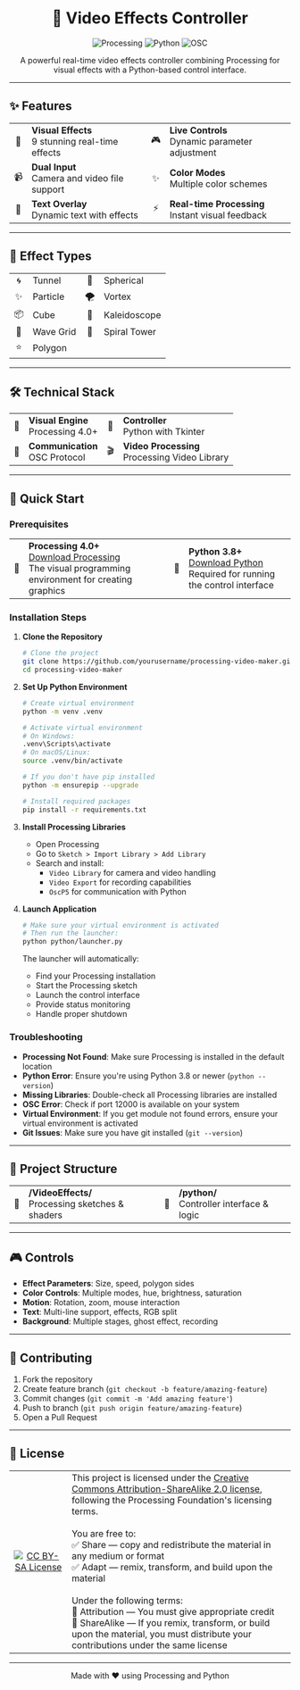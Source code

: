 <div align="center">
  <h1>🎥 Video Effects Controller</h1>
  
  <p>
    <img src="https://img.shields.io/badge/Processing-4.0-blue?style=for-the-badge&logo=processing" alt="Processing">
    <img src="https://img.shields.io/badge/Python-3.8+-yellow?style=for-the-badge&logo=python" alt="Python">
    <img src="https://img.shields.io/badge/OSC-Protocol-green?style=for-the-badge" alt="OSC">
  </p>
  
  <p>A powerful real-time video effects controller combining Processing for visual effects with a Python-based control interface.</p>
</div>

---

## ✨ Features

<div align="center">
  <table>
    <tr>
      <td align="center">🎨</td>
      <td><strong>Visual Effects</strong><br/>9 stunning real-time effects</td>
      <td align="center">🎮</td>
      <td><strong>Live Controls</strong><br/>Dynamic parameter adjustment</td>
    </tr>
    <tr>
      <td align="center">📹</td>
      <td><strong>Dual Input</strong><br/>Camera and video file support</td>
      <td align="center">✨</td>
      <td><strong>Color Modes</strong><br/>Multiple color schemes</td>
    </tr>
    <tr>
      <td align="center">📝</td>
      <td><strong>Text Overlay</strong><br/>Dynamic text with effects</td>
      <td align="center">⚡</td>
      <td><strong>Real-time Processing</strong><br/>Instant visual feedback</td>
    </tr>
  </table>
</div>

---

## 🎨 Effect Types

<div align="center">
  <table>
    <tr>
      <td align="center">🌀</td>
      <td>Tunnel</td>
      <td align="center">🔮</td>
      <td>Spherical</td>
    </tr>
    <tr>
      <td align="center">✨</td>
      <td>Particle</td>
      <td align="center">🌪️</td>
      <td>Vortex</td>
    </tr>
    <tr>
      <td align="center">📦</td>
      <td>Cube</td>
      <td align="center">🎡</td>
      <td>Kaleidoscope</td>
    </tr>
    <tr>
      <td align="center">🌊</td>
      <td>Wave Grid</td>
      <td align="center">🗼</td>
      <td>Spiral Tower</td>
    </tr>
    <tr>
      <td align="center">⭐</td>
      <td>Polygon</td>
    </tr>
  </table>
</div>

---

## 🛠️ Technical Stack

<div align="center">
  <table>
    <tr>
      <td align="center">🎨</td>
      <td><strong>Visual Engine</strong><br/>Processing 4.0+</td>
      <td align="center">🐍</td>
      <td><strong>Controller</strong><br/>Python with Tkinter</td>
    </tr>
    <tr>
      <td align="center">📡</td>
      <td><strong>Communication</strong><br/>OSC Protocol</td>
      <td align="center">🎬</td>
      <td><strong>Video Processing</strong><br/>Processing Video Library</td>
    </tr>
  </table>
</div>

---

## 🚀 Quick Start

### Prerequisites

<div align="center">
  <table>
    <tr>
      <td align="center">🎨</td>
      <td>
        <strong>Processing 4.0+</strong><br/>
        <a href="https://processing.org/download">Download Processing</a><br/>
        The visual programming environment for creating graphics
      </td>
      <td align="center">🐍</td>
      <td>
        <strong>Python 3.8+</strong><br/>
        <a href="https://www.python.org/downloads/">Download Python</a><br/>
        Required for running the control interface
      </td>
    </tr>
  </table>
</div>

### Installation Steps

1. **Clone the Repository**
   ```bash
   # Clone the project
   git clone https://github.com/yourusername/processing-video-maker.git
   cd processing-video-maker
   ```

2. **Set Up Python Environment**
   ```bash
   # Create virtual environment
   python -m venv .venv

   # Activate virtual environment
   # On Windows:
   .venv\Scripts\activate
   # On macOS/Linux:
   source .venv/bin/activate

   # If you don't have pip installed
   python -m ensurepip --upgrade

   # Install required packages
   pip install -r requirements.txt
   ```

3. **Install Processing Libraries**
   - Open Processing
   - Go to `Sketch > Import Library > Add Library`
   - Search and install:
     - `Video Library` for camera and video handling
     - `Video Export` for recording capabilities
     - `OscP5` for communication with Python

4. **Launch Application**
   ```bash
   # Make sure your virtual environment is activated
   # Then run the launcher:
   python python/launcher.py
   ```

   The launcher will automatically:
   - Find your Processing installation
   - Start the Processing sketch
   - Launch the control interface
   - Provide status monitoring
   - Handle proper shutdown

### Troubleshooting

- **Processing Not Found**: Make sure Processing is installed in the default location
- **Python Error**: Ensure you're using Python 3.8 or newer (`python --version`)
- **Missing Libraries**: Double-check all Processing libraries are installed
- **OSC Error**: Check if port 12000 is available on your system
- **Virtual Environment**: If you get module not found errors, ensure your virtual environment is activated
- **Git Issues**: Make sure you have git installed (`git --version`)

---

## 📁 Project Structure

<div align="center">
  <table>
    <tr>
      <td align="center">🎨</td>
      <td><strong>/VideoEffects/</strong><br/>Processing sketches & shaders</td>
      <td align="center">🐍</td>
      <td><strong>/python/</strong><br/>Controller interface & logic</td>
    </tr>
  </table>
</div>

---

## 🎮 Controls

- **Effect Parameters**: Size, speed, polygon sides
- **Color Controls**: Multiple modes, hue, brightness, saturation
- **Motion**: Rotation, zoom, mouse interaction
- **Text**: Multi-line support, effects, RGB split
- **Background**: Multiple stages, ghost effect, recording

---

## 🤝 Contributing

1. Fork the repository
2. Create feature branch (`git checkout -b feature/amazing-feature`)
3. Commit changes (`git commit -m 'Add amazing feature'`)
4. Push to branch (`git push origin feature/amazing-feature`)
5. Open a Pull Request

---

## 📜 License

<div align="center">
  <table>
    <tr>
      <td align="center">
        <a href="https://creativecommons.org/licenses/by-sa/2.0/">
          <img src="https://mirrors.creativecommons.org/presskit/buttons/88x31/svg/by-sa.svg" alt="CC BY-SA License">
        </a>
      </td>
      <td>
        This project is licensed under the <a href="https://creativecommons.org/licenses/by-sa/2.0/">Creative Commons Attribution-ShareAlike 2.0 license</a>, following the Processing Foundation's licensing terms.
        <br/><br/>
        You are free to:<br/>
        ✅ Share — copy and redistribute the material in any medium or format<br/>
        ✅ Adapt — remix, transform, and build upon the material
        <br/><br/>
        Under the following terms:<br/>
        📝 Attribution — You must give appropriate credit<br/>
        🔄 ShareAlike — If you remix, transform, or build upon the material, you must distribute your contributions under the same license
      </td>
    </tr>
  </table>
</div>

---

<div align="center">
  <p>Made with ❤️ using Processing and Python</p>
</div> 